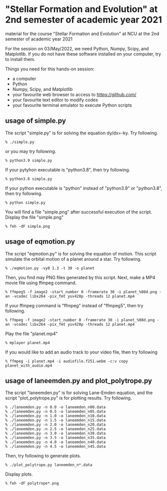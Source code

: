 # "Stellar Formation and Evolution" at 2nd semester of academic year 2021
material for the course "Stellar Formation and Evolution" at NCU at the 2nd semester of academic year 2021

For the session on 03/May/2022, we need Python, Numpy, Scipy, and Matplotlib.
If you do not have these software installed on your computer, try to install them.

Things you need for this hands-on session:
- a computer
- Python
- Numpy, Scipy, and Matplotlib
- your favourite web browser to access to https://github.com/
- your favourite text editor to modify codes
- your favourite terminal emulator to execute Python scripts

## usage of simple.py
The script "simple.py" is for solving the equation dy/dx=-ky.
Try following.
```
% ./simple.py
```
or you may try following.
```
% python3.9 simple.py
```
If your pytyhon executable is "python3.8", then try following.
```
% python3.8 simple.py
```
If your python executable is "python" instead of "python3.9" or "python3.8", then try following.
```
% python simple.py
```
You will find a file "simple.png" after successful execution of the script.
Display the file "simple.png"
```
% feh -dF simple.png
```

## usage of eqmotion.py
The script "eqmotion.py" is for solving the equation of motion.
This script simulate the orbital motion of a planet around a star.
Try following.
```
% ./eqmotion.py -vy0 1.3 -t 30 -o planet
```
Then, you find may PNG files generated by this script.
Next, make a MP4 movie file using ffmpeg command.
```
% ffmpeg5 -f image2 -start_number 0 -framerate 30 -i planet_%08d.png -an -vcodec libx264 -pix_fmt yuv420p -threads 12 planet.mp4
```
If your ffmpeg command is "ffmpeg" instead of "ffmpeg5", then try following.
```
% ffmpeg -f image2 -start_number 0 -framerate 30 -i planet_%08d.png -an -vcodec libx264 -pix_fmt yuv420p -threads 12 planet.mp4
```
Play the file "planet.mp4"
```
% mplayer planet.mp4
```
If you would like to add an audio track to your video file, then try following
```
% ffmpeg -i planet.mp4 -i audiofile.f251.webm -c:v copy planet_with_audio.mp4
```

## usage of laneemden.py and plot_polytrope.py
The script "laneemden.py" is for solving Lane-Emden equation, and the script "plot_polytrope.py" is for plotting results.
Try following.
```
% ./laneemden.py -n 0.0 -o laneemden_n00.data
% ./laneemden.py -n 0.5 -o laneemden_n05.data
% ./laneemden.py -n 1.0 -o laneemden_n10.data
% ./laneemden.py -n 1.5 -o laneemden_n15.data
% ./laneemden.py -n 2.0 -o laneemden_n20.data
% ./laneemden.py -n 2.5 -o laneemden_n25.data
% ./laneemden.py -n 3.0 -o laneemden_n30.data
% ./laneemden.py -n 3.5 -o laneemden_n35.data
% ./laneemden.py -n 4.0 -o laneemden_n40.data
% ./laneemden.py -n 4.5 -o laneemden_n45.data
```
Then, try following to generate plots.
```
% ./plot_polytrope.py laneemden_n*.data
```
Display plots.
```
% feh -dF polytrope*.png
```
